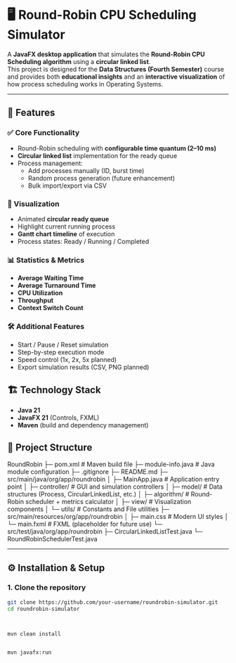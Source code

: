 # 🖥️ Round-Robin CPU Scheduling Simulator

A **JavaFX desktop application** that simulates the **Round-Robin CPU Scheduling algorithm** using a **circular linked list**.  
This project is designed for the **Data Structures (Fourth Semester)** course and provides both **educational insights** and an **interactive visualization** of how process scheduling works in Operating Systems.

---

## 🚀 Features

### ✅ Core Functionality
- Round-Robin scheduling with **configurable time quantum (2–10 ms)**
- **Circular linked list** implementation for the ready queue
- Process management:
    - Add processes manually (ID, burst time)
    - Random process generation (future enhancement)
    - Bulk import/export via CSV

### 🎨 Visualization
- Animated **circular ready queue**
- Highlight current running process
- **Gantt chart timeline** of execution
- Process states: Ready / Running / Completed

### 📊 Statistics & Metrics
- **Average Waiting Time**
- **Average Turnaround Time**
- **CPU Utilization**
- **Throughput**
- **Context Switch Count**

### 🛠️ Additional Features
- Start / Pause / Reset simulation
- Step-by-step execution mode
- Speed control (1x, 2x, 5x planned)
- Export simulation results (CSV, PNG planned)



## 🏗️ Technology Stack

- **Java 21**
- **JavaFX 21** (Controls, FXML)
- **Maven** (build and dependency management)



## 📂 Project Structure


RoundRobin
├─ pom.xml # Maven build file
├─ module-info.java # Java module configuration
├─ .gitignore
├─ README.md
├─ src/main/java/org/app/roundrobin
│ ├─ MainApp.java # Application entry point
│ ├─ controller/ # GUI and simulation controllers
│ ├─ model/ # Data structures (Process, CircularLinkedList, etc.)
│ ├─ algorithm/ # Round-Robin scheduler + metrics calculator
│ ├─ view/ # Visualization components
│ └─ utils/ # Constants and File utilities
├─ src/main/resources/org/app/roundrobin
│ ├─ main.css # Modern UI styles
│ └─ main.fxml # FXML (placeholder for future use)
└─ src/test/java/org/app/roundrobin
├─ CircularLinkedListTest.java
└─ RoundRobinSchedulerTest.java




---

## ⚙️ Installation & Setup

### 1. Clone the repository
```bash
git clone https://github.com/your-username/roundrobin-simulator.git
cd roundrobin-simulator



mvn clean install


mvn javafx:run

